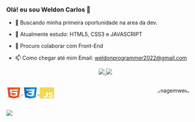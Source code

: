 ### Olá! eu sou Weldon Carlos 👋

- 🔭 Buscando minha primeira oportunidade na area da dev.
- 🌱 Atualmente estudo: HTML5, CSS3 e JAVASCRIPT 
- 👯 Procuro colaborar com Front-End
- 📫 Como chegar até mim Email: weldonprogrammer2022@gmail.com
  
  <div align="center">
  <a href="https://github.com/WeldonCarlos">
  <img height="180em" src="https://github-readme-stats.vercel.app/api?username=weldoncarlos&show_icons=true&theme=dark&include_all_commits=true&count_private=true"/>
  <img height="180em" src="https://github-readme-stats.vercel.app/api/top-langs/?username=weldoncarlos&layout=compact&langs_count=7&theme=dark"/>
</div>
  <div style="display: inline_block"><br>
  <img align="center" alt="Rafa-HTML" height="30" width="40" src="https://raw.githubusercontent.com/devicons/devicon/master/icons/html5/html5-original.svg">
  <img align="center" alt="Rafa-CSS" height="30" width="40" src="https://raw.githubusercontent.com/devicons/devicon/master/icons/css3/css3-original.svg">
  <img align="center" alt="Rafa-Js" height="30" width="40" src="https://raw.githubusercontent.com/devicons/devicon/master/icons/javascript/javascript-plain.svg"> 
  <img align="right" alt="imagemweldon" height="150" style="border-radius:50px;" src="https://pngimage.net/wp-content/uploads/2018/06/programador-png-3.png">
    
</div>
  
   ##
 
<div> 
  <a href="https://www.linkedin.com/in/weldon-carlos-41b488231/" target="_blank"><img src="https://img.shields.io/badge/-LinkedIn-%230077B5?style=for-the-badge&logo=linkedin&logoColor=white" target="_blank"></a>
 
</div>
